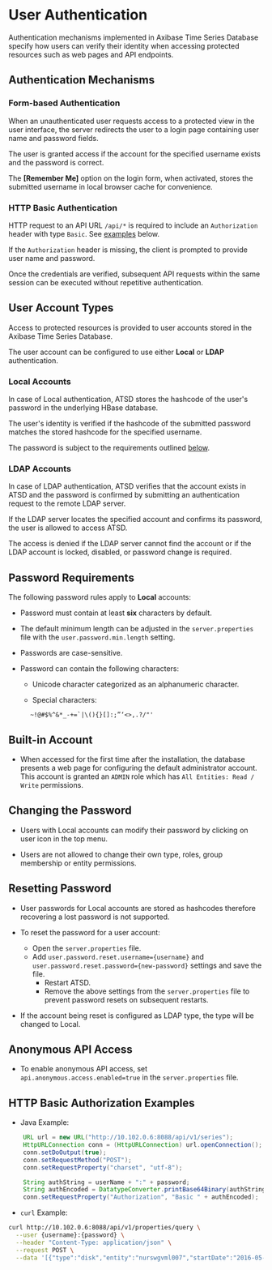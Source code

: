 # User Authentication

Authentication mechanisms implemented in Axibase Time Series Database specify how users can verify their identity when accessing protected resources such as web pages and API endpoints.

## Authentication Mechanisms

### Form-based Authentication

When an unauthenticated user requests access to a protected view in the user interface, the server redirects the user to a login page containing user name and password fields.

The user is granted access if the account for the specified username exists and the password is correct.

The **[Remember Me]** option on the login form, when activated, stores the submitted username in local browser cache for convenience.

### HTTP Basic Authentication

HTTP request to an API URL `/api/*` is required to include an `Authorization` header with type `Basic`. See [examples](#http-basic-authorization-examples) below.

If the `Authorization` header is missing, the client is prompted to provide user name and password.

Once the credentials are verified, subsequent API requests within the same session can be executed without repetitive authentication.

## User Account Types

Access to protected resources is provided to user accounts stored in the Axibase Time Series Database.

The user account can be configured to use either **Local** or **LDAP** authentication.

### Local Accounts

In case of Local authentication, ATSD stores the hashcode of the user's password in the underlying HBase database.

The user's identity is verified if the hashcode of the submitted password matches the stored hashcode for the specified username.

The password is subject to the requirements outlined [below](password-requirement).

### LDAP Accounts

In case of LDAP authentication, ATSD verifies that the account exists in ATSD and the password is confirmed by submitting an authentication request to the remote LDAP server.

If the LDAP server locates the specified account and confirms its password, the user is allowed to access ATSD.

The access is denied if the LDAP server cannot find the account or if the LDAP account is locked, disabled, or password change is required.

## Password Requirements

The following password rules apply to **Local** accounts:

* Password must contain at least **six** characters by default.

* The default minimum length can be adjusted in the `server.properties` file with the `user.password.min.length` setting.

* Passwords are case-sensitive.

* Password can contain the following characters:

    - Unicode character categorized as an alphanumeric character.

    - Special characters:

```
      ~!@#$%^&*_-+=`|\(){}[]:;”‘<>,.?/"'
```

## Built-in Account

-   When accessed for the first time after the installation, the database presents a web page for configuring the default administrator account. This account is granted an `ADMIN` role which has `All Entities: Read / Write` permissions.

## Changing the Password

-   Users with Local accounts can modify their password by clicking on user icon in the top menu.

-   Users are not allowed to change their own type, roles, group membership or entity permissions.

## Resetting Password

* User passwords for Local accounts are stored as hashcodes therefore recovering a lost password is not supported.

* To reset the password for a user account:

    - Open the `server.properties` file.
    - Add `user.password.reset.username={username}` and `user.password.reset.password={new-password}` settings and save the file.
	  - Restart ATSD.
	  - Remove the above settings from the `server.properties` file to prevent password resets on subsequent restarts.

* If the account being reset is configured as LDAP type, the type will be changed to Local.

## Anonymous API Access

-   To enable anonymous API access, set `api.anonymous.access.enabled=true` in the `server.properties` file.

## HTTP Basic Authorization Examples


* Java Example:

```java
	URL url = new URL("http://10.102.0.6:8088/api/v1/series");
	HttpURLConnection conn = (HttpURLConnection) url.openConnection();
	conn.setDoOutput(true);
	conn.setRequestMethod("POST");
	conn.setRequestProperty("charset", "utf-8");

	String authString = userName + ":" + password;
	String authEncoded = DatatypeConverter.printBase64Binary(authString.getBytes());
	conn.setRequestProperty("Authorization", "Basic " + authEncoded);
```

* `curl` Example:

```bash
curl http://10.102.0.6:8088/api/v1/properties/query \
  --user {username}:{password} \
  --header "Content-Type: application/json" \
  --request POST \
  --data '[{"type":"disk","entity":"nurswgvml007","startDate":"2016-05-25T04:00:00Z","endDate":"now"}]'
```
